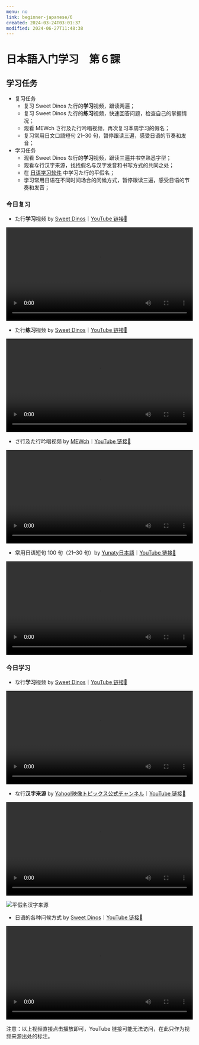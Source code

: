```yaml
---
menu: no
link: beginner-japanese/6
created: 2024-03-24T03:01:37
modified: 2024-06-27T11:48:38
---
```


# 日本語入门学习　第６課

## 学习任务

- 复习任务
	- 复习 Sweet Dinos た行的**学习**视频，跟读两遍；
	- 复习 Sweet Dinos た行的**练习**视频，快速回答问题，检查自己的掌握情况；
	- 观看 MEWch さ行及た行吟唱视频，再次复习本周学习的假名；
	- 复习常用日文口語短句 21–30 句，暂停跟读三遍，感受日语的节奏和发音；
- 学习任务
	- 观看 Sweet Dinos な行的**学习**视频，跟读三遍并书空熟悉字型；
	- 观看な行汉字来源，找找假名与汉字发音和书写方式的共同之处；
	- 在 [日语学习软件](https://minielephant.net/beginner-japanese/#apps) 中学习た行的平假名；
	- 学习常用日语在不同时间场合的问候方式，暂停跟读三遍，感受日语的节奏和发音；

### 今日复习

- た行**学习**视频 by [Sweet Dinos](https://www.youtube.com/@SweetDinos/videos)｜[YouTube 链接🔗](https://youtu.be/FvEs8sOFlpQ?si=pt5jrXjtgIsq4hTi)

<video width="100%" height="auto" controls>
  <source src="https://mini-elephant-1318622621.cos.ap-chongqing.myqcloud.com/2024/06/27/learn-hiragana-alphabet-characters-lesson-4.mp4" type="video/mp4">
</video>

- た行**练习**视频 by [Sweet Dinos](https://www.youtube.com/@SweetDinos/videos)｜[YouTube 链接🔗](https://youtu.be/8dlKhsN90HM?si=yCVKaaqW4BGwXq_N)

<video width="100%" height="auto" controls>
  <source src="https://mini-elephant-1318622621.cos.ap-chongqing.myqcloud.com/2024/06/29/learn-hiragana-alphabet-characters-practice-4.mp4">
</video>

- さ行及た行吟唱视频 by [MEWch](https://www.youtube.com/@mewch3344)｜[YouTube 链接🔗](https://www.youtube.com/watch?v=dFSyQkx0B3c)

<video width="100%" height="auto" controls>
  <source src="https://mini-elephant-1318622621.cos.ap-chongqing.myqcloud.com/2024/07/03/japanese-hiragana-alphabet-song-sa-ta-row.mp4" type="video/mp4">
</video>

- 常用日语短句 100 句（21–30 句）by [Yunaty日本語](https://www.youtube.com/@yunaty7700)｜[YouTube 链接🔗](https://youtu.be/v22JJP1GBAI?si=pwQ8u15OKfqNQZpD)

<video width="100%" height="auto" controls>
  <source src="https://mini-elephant-1318622621.cos.ap-chongqing.myqcloud.com/2024/06/27/21-30-japanese-sentences.mp4" type="video/mp4">
</video>

### 今日学习

- な行**学习**视频 by [Sweet Dinos](https://www.youtube.com/@SweetDinos/videos)｜[YouTube 链接🔗](https://youtu.be/Wewz9QDOYhw?si=3Mba5losDLnJALjg)

<video width="100%" height="auto" controls>
  <source src="https://mini-elephant-1318622621.cos.ap-chongqing.myqcloud.com/2024/06/29/learn-hiragana-alphabet-characters-lesson-5.mp4" type="video/mp4">
</video>

- な行**汉字来源** by [Yahoo!映像トピックス公式チャンネル](https://www.youtube.com/@yahoo4559)｜[YouTube 链接🔗](https://youtu.be/ZIwFq4XnLCc?si=oXVW_7j2cYCcMAep)

<video width="100%" height="auto" controls>
  <source src="https://mini-elephant-1318622621.cos.ap-chongqing.myqcloud.com/2024/06/29/na-hiragana-kanji.mp4" type="video/mp4">
</video>

![平假名汉字来源](https://mini-elephant-1318622621.cos.ap-chongqing.myqcloud.com/2024/06/29/Hiragana_origin.svg)

- 日语的各种问候方式 by [Sweet Dinos](https://www.youtube.com/@SweetDinos/videos)｜[YouTube 链接🔗](https://youtu.be/MblKNliC6uc)

<video width="100%" height="auto" controls>
  <source src="https://mini-elephant-1318622621.cos.ap-chongqing.myqcloud.com/2024/06/29/japanese-greetings.mp4" type="video/mp4">
<track src="https://mini-elephant-1318622621.cos.ap-chongqing.myqcloud.com/2024/06/29/japanese-greetings.srt" kind="subtitles" srclang="cn" label="Chinese" />
</video>

<span class="caption">注意：以上视频直接点击播放即可，YouTube 链接可能无法访问，在此只作为视频来源出处的标注。</span>